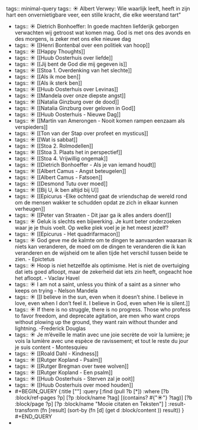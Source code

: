 tags::  minimal-query
tags:: ☀️
Albert Verwey: Wie waarlijk leeft, heeft in zijn hart een onvernietigbare veer, een stille kracht, die elke weerstand tart”

- tags:: ☀️
  Dietrich Bonhoeffer: In goede machten liefderijk geborgen 
  verwachten wij getroost wat komen mag.
  God is met ons des avonds en des morgens,
  is zeker met ons elke nieuwe dag
- tags:: ☀️
  [[Henri Bontenbal over een politiek van hoop]]
- tags:: ☀️
  [[Happy Thoughts]]
- tags:: ☀️
  [[Huub Oosterhuis over liefde]]
- tags:: ☀️
  [[Jij bent de God die mij gegeven is]]
- tags:: ☀️
  [[Stoa 1. Overdenking van het slechte]]
- tags:: ☀️
  [[Als ik moe ben]]
- tags:: ☀️
  [[Als ik sterk ben]]
- tags:: ☀️
  [[Huub Oosterhuis over Levinas]]
- tags:: ☀️
  [[Mandela over onze diepste angst]]
- tags:: ☀️
  [[Natalia Ginzburg over de dood]]
- tags:: ☀️
  [[Natalia Ginzburg over geloven in God]]
- tags:: ☀️
  [[Huub Oosterhuis - Nieuwe Dag]]
- tags:: ☀️
  [[Martin van Amerongen - Nooit komen rampen eenzaam als verspieders]]
- tags:: ☀️
  [[Ton van der Stap over profeet en mysticus]]
- tags:: ☀️
  [[Wat is sabbat]]
- tags:: ☀️
  [[Stoa 2. Rolmodellen]]
- tags:: ☀️
  [[Stoa 3. Plaats het in perspectief]]
- tags:: ☀️
  [[Stoa 4. Vrijwillig ongemak]]
- tags:: ☀️
  [[Dietrich Bonhoeffer - Als je van iemand houdt]]
- tags:: ☀️
  [[Albert Camus - Angst beteugelen]]
- tags:: ☀️
  [[Albert Camus - Fatsoen]]
- tags:: ☀️
  [[Desmond Tutu over moed]]
- tags:: ☀️
  [[Bij U, ik ben altijd bij U]]
- tags:: ☀️
  [[Epicurus -Elke ochtend gaat de vriendschap de wereld rond om de mensen wakker te schudden opdat ze zich in elkaar kunnen verheugen]]
- tags:: ☀️
  [[Peter van Straaten - Dit jaar ga ik alles anders doen!]]
- tags:: ☀️
  Geluk is slechts een bijwerking. Je kunt beter onderzoeken waar je je thuis voelt. Op welke plek voel je je het meest jezelf?
- tags:: ☀️
  [[Epicurus - Het quadrifarmacon]]
- tags:: ☀️
  God geve me de kalmte om te dingen te aanvaarden waaraan ik niets kan veranderen, de moed om de dingen te veranderen die ik kan veranderen en de wijsheid om te allen tijde het verschil tussen beide te zien. - Epictetus
- tags:: ☀️
  Hoop is niet hetzelfde als optimisme. Het is niet de overtuiging dat iets goed afloopt, maar de zekerheid dat iets zin heeft, ongeacht hoe het afloopt. - Vaclav Havel
- tags:: ☀️
  I am not a saint, unless you think of a saint as a sinner who keeps on trying - Nelson Mandela
- tags:: ☀️
  [[I believe in the sun, even when it doesn’t shine. I believe in love, even when I don’t feel it. I believe in God, even when He is silent.]]
- tags:: ☀️
  If there is no struggle, there is no progress. Those who profess to favor freedom, and deprecate agitation, are men who want crops without plowing up the ground, they want rain without thunder and lightning. -Frederick Douglas
- tags:: ☀️
  Je m’éveille le matin avec une joie secrète de voir la lumière; je vois la lumière avec une espèce de ravissement; et tout le reste du jour je suis content - Montesquieu
- tags:: ☀️
  [[Roald Dahl - Kindness]]
- tags:: ☀️
  [[Rutger Kopland - Psalm]]
- tags:: ☀️
  [[Rutger Bregman over twee wolven]]
- tags:: ☀️
  [[Rutger Kopland - Een psalm]]
- tags:: ☀️
  [[Huub Oosterhuis - Sterven zal je ooit]]
- tags:: ☀️
  [[Huub Oosterhuis over moed houden]]
- #+BEGIN_QUERY
  {:title [""]
  :query [:find (pull ?b [*])
    :where
          [?b :block/ref-pages ?p]
  		[?p :block/name ?tag]
  		[(contains? #{"☀️"} ?tag)]
          [?b :block/page ?p]
          [?p :block/name "Mooie citaten en Teksten"]
   ]
  :result-transform (fn [result] 
  (sort-by 
      (fn [d] (get d :block/content ))
      result))
  }
  #+END_QUERY
-